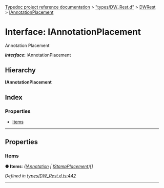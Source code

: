 [Typedoc project reference documentation](../README.md) > ["types/DW_Rest.d"](../modules/_types_dw_rest_d_.md) > [DWRest](../modules/_types_dw_rest_d_.dwrest.md) > [IAnnotationPlacement](../interfaces/_types_dw_rest_d_.dwrest.iannotationplacement.md)

# Interface: IAnnotationPlacement

Annotation Placement

*__interface__*: IAnnotationPlacement

## Hierarchy

**IAnnotationPlacement**

## Index

### Properties

* [Items](_types_dw_rest_d_.dwrest.iannotationplacement.md#items)

---

## Properties

<a id="items"></a>

###  Items

**● Items**: *([IAnnotation](_types_dw_rest_d_.dwrest.iannotation.md) \| [IStampPlacement](_types_dw_rest_d_.dwrest.istampplacement.md))[]*

*Defined in [types/DW_Rest.d.ts:442](https://github.com/DocuWare/REST-Sample-TS/blob/master/src/types/DW_Rest.d.ts#L442)*

___

